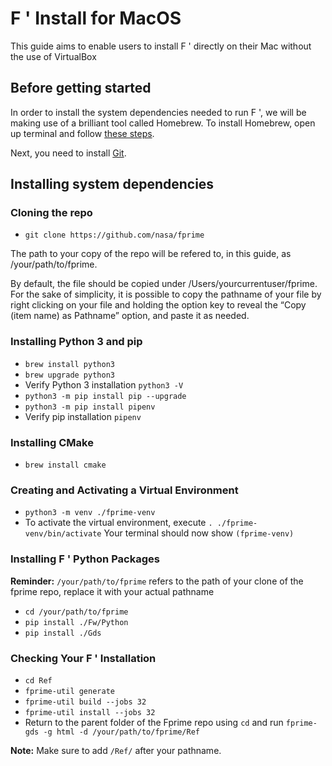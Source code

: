 # F ' Install for MacOS

This guide aims to enable users to install F ' directly on their Mac without the use of VirtualBox

## Before getting started

In order to install the system dependencies needed to run F ', we will be making use of a brilliant tool called Homebrew. To install Homebrew, open up terminal and follow [these steps](https://docs.laurentlao.com/#/mac/setting-mac-terminal?id=installing-brew).


Next, you need to install [Git](https://docs.laurentlao.com/#/mac/setting-mac-terminal?id=installing-git).

## Installing system dependencies

### Cloning the repo

* `git clone https://github.com/nasa/fprime`

The path to your copy of the repo will be refered to, in this guide, as /your/path/to/fprime. 

By default, the file should be copied under /Users/yourcurrentuser/fprime. For the sake of simplicity, it is possible to copy the pathname of your file by right clicking on your file and holding the option key to reveal the “Copy (item name) as Pathname” option, and paste it as needed.


### Installing Python 3 and pip

* `brew install python3`
* `brew upgrade python3`
* Verify Python 3 installation `python3 -V`
* `python3 -m pip install pip --upgrade`
* `python3 -m pip install pipenv`
* Verify pip installation `pipenv`


### Installing CMake

* `brew install cmake`

### Creating and Activating a Virtual Environment
* `python3 -m venv ./fprime-venv`
* To activate the virtual environment, execute  `. ./fprime-venv/bin/activate` Your terminal should now show `(fprime-venv)`

### Installing F ' Python Packages

**Reminder:** `/your/path/to/fprime` refers to the path of your clone of the fprime repo, replace it with your actual pathname

* `cd /your/path/to/fprime`
* `pip install ./Fw/Python`
* `pip install ./Gds`

### Checking Your F ' Installation

* `cd Ref`
* `fprime-util generate`
* `fprime-util build --jobs 32`
* `fprime-util install --jobs 32`
* Return to the parent folder of the Fprime repo using `cd` and run `fprime-gds -g html -d /your/path/to/fprime/Ref`

**Note:** Make sure to add `/Ref/` after your pathname.
